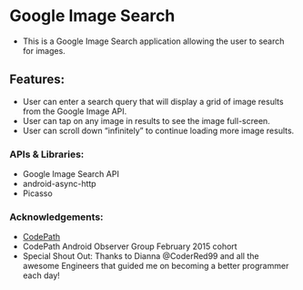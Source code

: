 # Google Image Search

- This is a Google Image Search application allowing the user to search for images. 

## Features:

- User can enter a search query that will display a grid of image results from the Google Image API.
- User can tap on any image in results to see the image full-screen.
- User can scroll down “infinitely” to continue loading more image results.


### APIs & Libraries: 

- Google Image Search API
- android-async-http
- Picasso

### Acknowledgements: 

- <a href="http://www.codepath.com">CodePath</a>
- CodePath Android Observer Group February 2015 cohort 
- Special Shout Out: Thanks to Dianna @CoderRed99 and all the awesome Engineers that guided me on becoming a better programmer each day!


